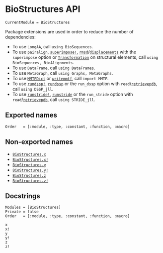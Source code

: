 # BioStructures API

```@meta
CurrentModule = BioStructures
```

Package extensions are used in order to reduce the number of dependencies:
- To use `LongAA`, call `using BioSequences`.
- To use `pairalign`, [`superimpose!`](@ref), [`rmsd`](@ref)/[`displacements`](@ref) with the `superimpose` option or [`Transformation`](@ref) on structural elements, call `using BioSequences, BioAlignments`.
- To use `DataFrame`, call `using DataFrames`.
- To use `MetaGraph`, call `using Graphs, MetaGraphs`.
- To use [`MMTFDict`](@ref) or [`writemmtf`](@ref), call `import MMTF`.
- To use [`rundssp!`](@ref), [`rundssp`](@ref) or the `run_dssp` option with `read`/[`retrievepdb`](@ref), call `using DSSP_jll`.
- To use [`runstride!`](@ref), [`runstride`](@ref) or the `run_stride` option with `read`/[`retrievepdb`](@ref), call `using STRIDE_jll`.

## Exported names

```@index
Order   = [:module, :type, :constant, :function, :macro]
```

## Non-exported names

- [`BioStructures.x`](@ref)
- [`BioStructures.x!`](@ref)
- [`BioStructures.y`](@ref)
- [`BioStructures.y!`](@ref)
- [`BioStructures.z`](@ref)
- [`BioStructures.z!`](@ref)

## Docstrings

```@autodocs
Modules = [BioStructures]
Private = false
Order   = [:module, :type, :constant, :function, :macro]
```
```@docs
x
x!
y
y!
z
z!
```

